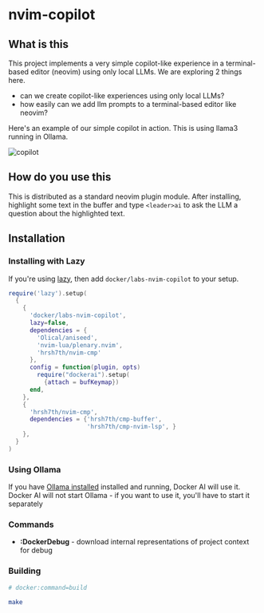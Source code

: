 # nvim-copilot

## What is this

This project implements a very simple copilot-like experience in a terminal-based editor (neovim)
using only local LLMs.  We are exploring 2 things here.

* can we create copilot-like experiences using only local LLMs?
* how easily can we add llm prompts to a terminal-based editor like neovim?

Here's an example of our simple copilot in action.  This is using llama3 running in Ollama.

![copilot](./assets/ask.gif)

## How do you use this

This is distributed as a standard neovim plugin module.  After installing, highlight some text in the buffer 
and type `<leader>ai` to ask the LLM a question about the highlighted text.

## Installation

### Installing with Lazy

If you're using [lazy](https://github.com/folke/lazy.nvim), then add `docker/labs-nvim-copilot` to your setup.

```lua
require('lazy').setup(
  { 
    {
      'docker/labs-nvim-copilot',
      lazy=false,
      dependencies = {
        'Olical/aniseed',
        'nvim-lua/plenary.nvim',
        'hrsh7th/nvim-cmp'
      },
      config = function(plugin, opts)
        require("dockerai").setup(
          {attach = bufKeymap})
      end,
    },
    {
      'hrsh7th/nvim-cmp',
      dependencies = {'hrsh7th/cmp-buffer',
                      'hrsh7th/cmp-nvim-lsp', }
    },
  }
)
```

### Using Ollama

If you have [Ollama installed](https://ollama.ai/) installed and running, Docker AI
will use it.  Docker AI will not start Ollama - if you want to use it, you'll have to start 
it separately

### Commands

* **:DockerDebug** - download internal representations of project context for debug

### Building

```sh
# docker:command=build

make
```

